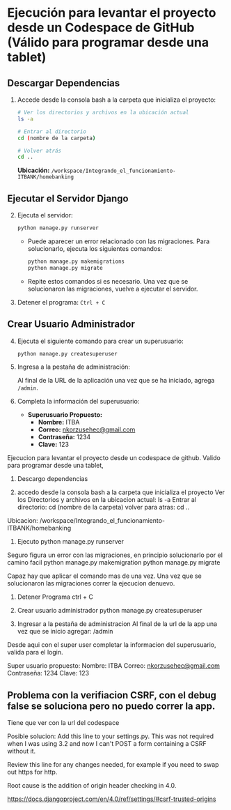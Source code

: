 # Ejecución para levantar el proyecto desde un Codespace de GitHub (Válido para programar desde una tablet)

## Descargar Dependencias

1. Accede desde la consola bash a la carpeta que inicializa el proyecto:

    ```bash
    # Ver los directorios y archivos en la ubicación actual
    ls -a

    # Entrar al directorio
    cd (nombre de la carpeta)

    # Volver atrás
    cd ..
    ```

    **Ubicación:** `/workspace/Integrando_el_funcionamiento-ITBANK/homebanking`

## Ejecutar el Servidor Django

2. Ejecuta el servidor:

    ```bash
    python manage.py runserver
    ```

    - Puede aparecer un error relacionado con las migraciones. Para solucionarlo, ejecuta los siguientes comandos:

        ```bash
        python manage.py makemigrations
        python manage.py migrate
        ```

    - Repite estos comandos si es necesario. Una vez que se solucionaron las migraciones, vuelve a ejecutar el servidor.

3. Detener el programa: `Ctrl + C`

## Crear Usuario Administrador

4. Ejecuta el siguiente comando para crear un superusuario:

    ```bash
    python manage.py createsuperuser
    ```

5. Ingresa a la pestaña de administración:

    Al final de la URL de la aplicación una vez que se ha iniciado, agrega `/admin`.

6. Completa la información del superusuario:

    - **Superusuario Propuesto:**
        - **Nombre:** ITBA
        - **Correo:** nkorzusehec@gmail.com
        - **Contraseña:** 1234
        - **Clave:** 123



Ejecucion para levantar el proyecto desde un codespace de github. Valido para programar desde una tablet,

1. Descargo dependencias

1. accedo desde la consola bash a la carpeta que inicializa el proyecto
Ver los Directorios y archivos en la ubicacion actual: 
ls -a
Entrar al directorio: 
cd (nombre de la carpeta)
volver para atras:
cd ..

Ubicacion:
/workspace/Integrando_el_funcionamiento-ITBANK/homebanking

1. Ejecuto 
python manage.py runserver

Seguro figura un error con las migraciones, en principio solucionarlo por el camino facil
python manage.py makemigration
python manage.py migrate

Capaz hay que aplicar el comando mas de una vez. Una vez que se solucionaron las migraciones correr la ejecucion denuevo.

1. Detener Programa
ctrl + C

1. Crear usuario administrador
python manage.py createsuperuser

1. Ingresar a la pestaña de administracion
Al final de la url de la app una vez que se inicio agregar:
/admin

Desde aqui con el super user completar la informacion del superusuario, valida para el login.

Super usuario propuesto: 
Nombre: ITBA
Correo: nkorzusehec@gmail.com
Contraseña: 1234
Clave: 123


## Problema con la verifiacion CSRF, con el debug false se soluciona pero no puedo correr la app.
Tiene que ver con la url del codespace

Posible solucion:
Add this line to your settings.py. This was not required when I was using 3.2 and now I can't POST a form containing a CSRF without it.

Review this line for any changes needed, for example if you need to swap out https for http.

Root cause is the addition of origin header checking in 4.0.

https://docs.djangoproject.com/en/4.0/ref/settings/#csrf-trusted-origins

